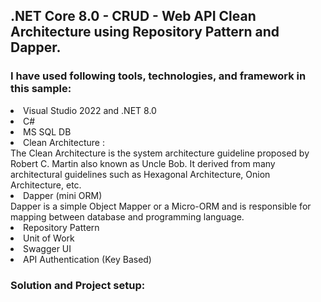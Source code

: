 <h2>.NET Core 8.0 - CRUD - Web API  Clean Architecture using Repository Pattern and Dapper.</h2>

<h3>I have used following tools, technologies, and framework in this sample:</h3>

<li>Visual Studio 2022 and .NET 8.0</li>
<li>C#</li>
<li>MS SQL DB</li>
<li>Clean Architecture :</li> The Clean Architecture is the system architecture guideline proposed by Robert C. Martin also known as Uncle Bob. It derived from many architectural guidelines such as Hexagonal Architecture, Onion Architecture, etc.
<li>Dapper (mini ORM)</li> Dapper is a simple Object Mapper or a Micro-ORM and is responsible for mapping between database and programming language.
<li>Repository Pattern</li>
<li>Unit of Work</li>
<li>Swagger UI</li>
<li>API Authentication (Key Based)</li>

<h3>Solution and Project setup:</h3>
